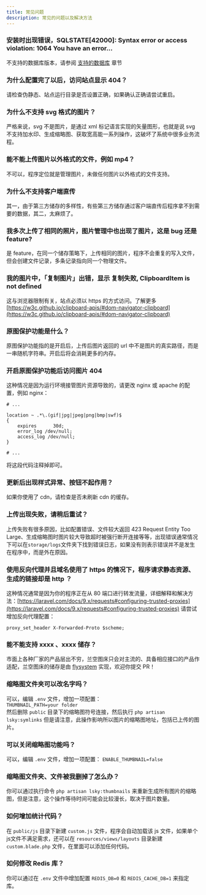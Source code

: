 ```yaml
---
title: 常见问题
description: 常见的问题以及解决方法
---
```


### 安装时出现错误，SQLSTATE[42000]: Syntax error or access violation: 1064 You have an error...
不支持的数据库版本，请参阅 [支持的数据库](/docs/enterprise/v1/#支持的数据库) 章节

### 为什么配置完了以后，访问站点显示 404？
请检查伪静态、站点运行目录是否设置正确，如果确认正确请尝试重启。

### 为什么不支持 svg 格式的图片？
严格来说，svg 不是图片，是通过 xml 标记语言实现的矢量图形，也就是说 svg 不支持加水印、生成缩略图、获取宽高能一系列操作，这破坏了系统中很多业务流程。

### 能不能上传图片以外格式的文件，例如 mp4？
不可以，程序定位就是管理图片，未做任何图片以外格式的文件支持。

### 为什么不支持客户端直传
其一，由于第三方储存的多样性，有些第三方储存通过客户端直传后程序拿不到需要的数据，其二，太麻烦了。

### 我多次上传了相同的照片，图片管理中也出现了图片，这是 bug 还是 feature?
是 feature，在同一个储存策略下，上传相同的图片，程序不会重复的写入文件，但会创建文件记录，多条记录指向同一个物理文件。

### 我的图片中，「复制图片」出错，显示 复制失败, ClipboardItem is not defined
这与浏览器限制有关，站点必须以 https 的方式访问。了解更多 [https://w3c.github.io/clipboard-apis/#dom-navigator-clipboard](https://w3c.github.io/clipboard-apis/#dom-navigator-clipboard)

### 原图保护功能是什么？
原图保护功能指的是开启后，上传后图片返回的 url 中不是图片的真实路径，而是一串随机字符串。开启后将会消耗更多的内存。

### 开启原图保护功能后访问图片 404
这种情况是因为运行环境接管图片资源导致的，请更改 nginx 或 apache 的配置，例如 nginx：
```
# ...

location ~ .*\.(gif|jpg|jpeg|png|bmp|swf)$
{
    expires      30d;
    error_log /dev/null;
    access_log /dev/null;
}

# ...
```

将这段代码注释掉即可。

### 更新后出现样式异常、按钮不起作用？
如果你使用了 cdn，请检查是否未刷新 cdn 的缓存。

### 上传出现失败，请稍后重试？
上传失败有很多原因，比如配置错误、文件较大返回 423 Request Entity Too Large、生成缩略图时图片较大导致超时被强行断开连接等等，出现错误通常情况下可以在`storage/logs`文件夹下找到错误日志，如果没有则表示错误并不是发生在程序中，而是外在原因。

### 使用反向代理并且域名使用了 https 的情况下，程序请求静态资源、生成的链接却是 http ？
这种情况通常是因为你的程序正在从 80 端口进行转发流量，详细解释和解决方法：[https://laravel.com/docs/9.x/requests#configuring-trusted-proxies](https://laravel.com/docs/9.x/requests#configuring-trusted-proxies)
请尝试增加反向代理配置：  
```
proxy_set_header X-Forwarded-Proto $scheme;
```

### 能不能支持 xxxx 、xxxx 储存？
市面上各种厂家的产品层出不穷，兰空图床只会对主流的、具备相应接口的产品作适配，兰空图床的储存是由 [flysystem](https://flysystem.thephpleague.com/) 实现，欢迎你提交 PR！

### 缩略图文件夹可以改名字吗？
可以，编辑 `.env` 文件，增加一项配置：  
`THUMBNAIL_PATH=your folder`  
然后删除 `public` 目录下的缩略图符号连接，然后执行 `php artisan lsky:symlinks`
但是请注意，此操作影响所以图片的缩略图地址，包括已上传的图片。

### 可以关闭缩略图功能吗？
可以，编辑 `.env` 文件，增加一项配置：
`ENABLE_THUMBNAIL=false`

### 缩略图文件夹、文件被我删掉了怎么办？
你可以通过执行命令 `php artisan lsky:thumbnails` 来重新生成所有图片的缩略图，但是注意，这个操作等待时间可能会比较漫长，取决于图片数量。

### 如何增加统计代码？
在 `public/js` 目录下新建 `custom.js` 文件，程序会自动加载该 js 文件，如果单个js文件不满足需求，还可以在 `resources/views/layouts` 目录新建 `custom.blade.php` 文件，在里面可以添加任何代码。

### 如何修改 Redis 库？
你可以通过在 `.env` 文件中增加配置 `REDIS_DB=0` 和 `REDIS_CACHE_DB=1` 来指定库。